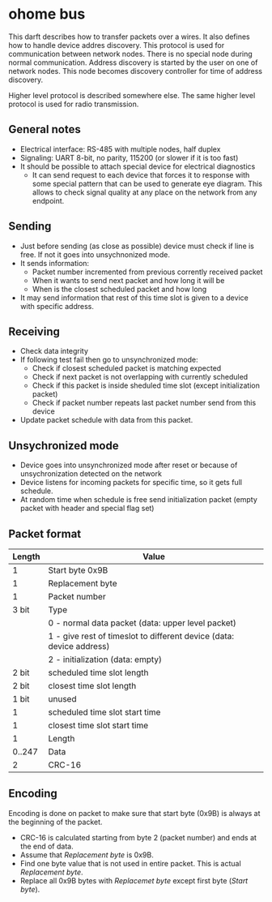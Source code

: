 ohome bus
=========

This darft describes how to transfer packets over a wires.
It also defines how to handle device addres discovery.
This protocol is used for communication between network nodes.
There is no special node during normal communication.
Address discovery is started by the user on one of network nodes.
This node becomes discovery controller for time of address discovery.

Higher level protocol is described somewhere else. The same higher level protocol is used for radio transmission.

General notes
-------------

 * Electrical interface: RS-485 with multiple nodes, half duplex	
 * Signaling: UART 8-bit, no parity, 115200 (or slower if it is too fast)
 * It should be possible to attach special device for electrical diagnostics
 	  * It can send request to each device that forces it to response with some special
	    pattern that can be used to generate eye diagram. This allows to check signal quality at any
	    place on the network from any endpoint.

Sending
-----------
* Just before sending (as close as possible) device must check if line is free. If not it goes into unsychnonized mode.
* It sends information:
  * Packet number incremented from previous corrently received packet
  * When it wants to send next packet and how long it will be
  * When is the closest scheduled packet and how long
* It may send information that rest of this time slot is given to a device with specific address.

Receiving
---------
* Check data integrity
* If following test fail then go to unsynchronized mode:
  * Check if closest scheduled packet is matching expected
  * Check if next packet is not overlapping with currently scheduled
  * Check if this packet is inside sheduled time slot (except initialization packet)
  * Check if packet number repeats last packet number send from this device
* Update packet schedule with data from this packet.
  
Unsychronized mode
------------------
* Device goes into unsynchronized mode after reset or because of unsychronization detected on the network
* Device listens for incoming packets for specific time, so it gets full schedule.
* At random time when schedule is free send initialization packet (empty packet with header and special flag set)

Packet format
-----------

| Length | Value |
|--------|-------|
| 1 | Start byte 0x9B |
| 1 | Replacement byte |
| 1 | Packet number |
| 3 bit | Type |
|   | 0 - normal data packet (data: upper level packet) |
|   | 1 - give rest of timeslot to different device (data: device address)  |
|   | 2 - initialization (data: empty) |
| 2 bit | scheduled time slot length |
| 2 bit | closest time slot length |
| 1 bit | unused |
| 1 | scheduled time slot start time |
| 1 | closest time slot start time |
| 1 | Length |
| 0..247 | Data |
| 2 | CRC-16 |

Encoding
--------

Encoding is done on packet to make sure that start byte (0x9B) is always at the beginning of the packet.
* CRC-16 is calculated starting from byte 2 (packet number) and ends at the end of data.
* Assume that *Replacement byte* is 0x9B.
* Find one byte value that is not used in entire packet. This is actual *Replacement byte*.
* Replace all 0x9B bytes with *Replacemet byte* except first byte (*Start byte*).
